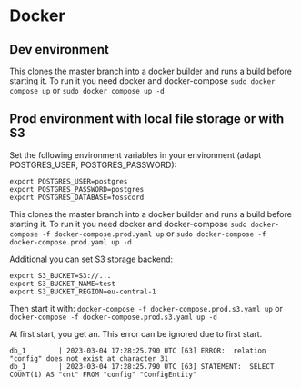 # Docker

## Dev environment

This clones the master branch into a docker builder and runs a build before starting it.
To run it you need docker and docker-compose
`sudo docker compose up` or `sudo docker compose up -d`

## Prod environment with local file storage or with S3

Set the following environment variables in your environment (adapt POSTGRES_USER, POSTGRES_PASSWORD):

```
export POSTGRES_USER=postgres
export POSTGRES_PASSWORD=postgres
export POSTGRES_DATABASE=fosscord
```

This clones the master branch into a docker builder and runs a build before starting it.
To run it you need docker and docker-compose
`sudo docker-compose -f docker-compose.prod.yaml up` or `sudo docker-compose -f docker-compose.prod.yaml up -d`

Additional you can set S3 storage backend:

```
export S3_BUCKET=S3://...
export S3_BUCKET_NAME=test
export S3_BUCKET_REGION=eu-central-1
```

Then start it with: `docker-compose -f docker-compose.prod.s3.yaml up` or `docker-compose -f docker-compose.prod.s3.yaml up -d`

At first start, you get an. This error can be ignored due to first start.

```
db_1        | 2023-03-04 17:28:25.790 UTC [63] ERROR:  relation "config" does not exist at character 31
db_1        | 2023-03-04 17:28:25.790 UTC [63] STATEMENT:  SELECT COUNT(1) AS "cnt" FROM "config" "ConfigEntity"
```
